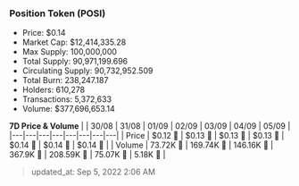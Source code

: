 
  ### Position Token (POSI)
  - Price: $0.14
  - Market Cap: $12,414,335.28
  - Max Supply: 100,000,000
  - Total Supply: 90,971,199.696
  - Circulating Supply: 90,732,952.509
  - Total Burn: 238,247.187
  - Holders: 610,278
  - Transactions: 5,372,633
  - Volume: $377,696,653.14

  **7D Price & Volume**
  | | 30&#x2F;08 | 31&#x2F;08 | 01&#x2F;09 | 02&#x2F;09 | 03&#x2F;09 | 04&#x2F;09 | 05&#x2F;09 |
  |---|---|---|---|---|---|---|---|
  | Price | $0.12 🔻 | $0.13 🚀 | $0.13 🔻 | $0.13 🚀 | $0.14 🚀 | $0.14 🚀 | $0.14 🚀 |
  | Volume | 73.72K 🚀 | 169.74K 🚀 | 146.16K 🔻 | 367.9K 🚀 | 208.59K 🔻 | 75.07K 🔻 | 5.18K 🔻 |

  > updated_at: Sep 5, 2022 2:06 AM
